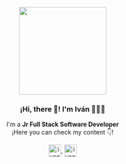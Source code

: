 <p align="center" width="300">
   <img align="center" width="200" src="" />
   <h3 align="center">¡Hi, there 👋! I'm Iván 👨🏻‍💻</h3>
</p>
<p align="center">I'm a <strong>Jr Full Stack Software Developer</strong> <br/>¡Here you can check my content 👇!</p>
<p align="center">
   <a href="https://www.linkedin.com/in/rafael-ivan-cruz/" target="blank" style='margin-right:4px'>
    <img align="center" src="https://cdn.jsdelivr.net/npm/simple-icons@3.0.1/icons/linkedin.svg" alt="ivancz" height="28px" width="28px" />
  </a>
  <a href="https://www.instagram.com/ivan.cz/" target="blank">
    <img align="center" style="background-color:white" src="https://cdn.jsdelivr.net/npm/simple-icons@3.0.1/icons/instagram.svg" alt="ivancz" height="28px" width="28px" />
  </a>
</p>
